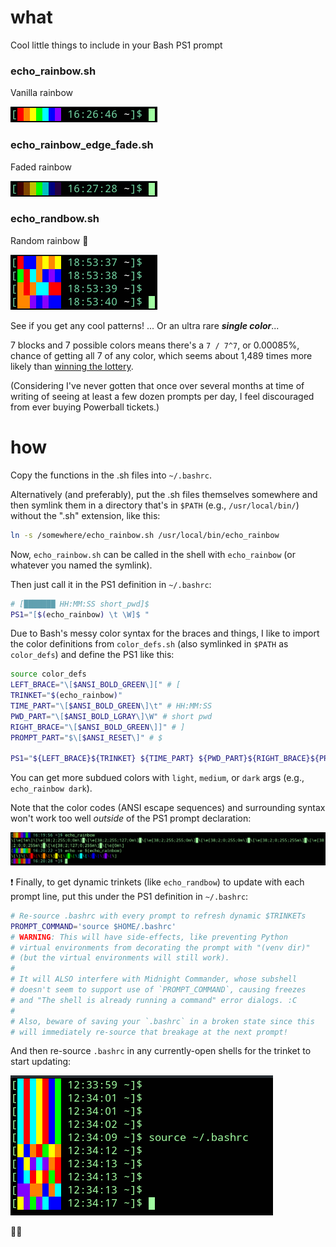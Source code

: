 # what
Cool little things to include in your Bash PS1 prompt

### echo_rainbow.sh
Vanilla rainbow

![echo_rainbow](./images/echo_rainbow.png)

### echo_rainbow_edge_fade.sh
Faded rainbow

![echo_rainbow_edge_fade](./images/echo_rainbow_edge_fade.png)

### echo_randbow.sh
Random rainbow :game_die:

![echo_randbow](./images/echo_randbow.png)

See if you get any cool patterns! ... Or an ultra rare ***single color***...

7 blocks and 7 possible colors means there's a `7 / 7^7`, or 0.00085%, chance of getting all 7 of any color, which seems about 1,489 times more likely than [winning the lottery](https://www.huffpost.com/entry/chances-of-winning-powerball-lottery_b_3288129).

(Considering I've never gotten that once over several months at time of writing of seeing at least a few dozen prompts per day, I feel discouraged from ever buying Powerball tickets.)

# how
Copy the functions in the .sh files into `~/.bashrc`.

Alternatively (and preferably), put the .sh files themselves somewhere and then symlink them in a directory that's in `$PATH` (e.g., `/usr/local/bin/`) without the ".sh" extension, like this:

```bash
ln -s /somewhere/echo_rainbow.sh /usr/local/bin/echo_rainbow
```

Now, `echo_rainbow.sh` can be called in the shell with `echo_rainbow` (or whatever you named the symlink).

Then just call it in the PS1 definition in `~/.bashrc`:

```bash
# [███████ HH:MM:SS short_pwd]$
PS1="[$(echo_rainbow) \t \W]$ "
```

Due to Bash's messy color syntax for the braces and things, I like to import the color definitions from `color_defs.sh` (also symlinked in `$PATH` as `color_defs`) and define the PS1 like this:

```bash
source color_defs
LEFT_BRACE="\[$ANSI_BOLD_GREEN\][" # [
TRINKET="$(echo_rainbow)"
TIME_PART="\[$ANSI_BOLD_GREEN\]\t" # HH:MM:SS
PWD_PART="\[$ANSI_BOLD_LGRAY\]\W" # short pwd
RIGHT_BRACE="\[$ANSI_BOLD_GREEN\]]" # ]
PROMPT_PART="$\[$ANSI_RESET\]" # $

PS1="${LEFT_BRACE}${TRINKET} ${TIME_PART} ${PWD_PART}${RIGHT_BRACE}${PROMPT_PART} "
```

You can get more subdued colors with `light`, `medium`, or `dark` args (e.g., `echo_rainbow dark`).

Note that the color codes (ANSI escape sequences) and surrounding syntax won't work too well *outside* of the PS1 prompt declaration:

![echo_rainbow not working too well outside of PS1 prompt declaration](./images/command_outside_prompt.png)

:exclamation: Finally, to get dynamic trinkets (like `echo_randbow`) to update with each prompt line, put this under the PS1 definition in `~/.bashrc`:

```bash
# Re-source .bashrc with every prompt to refresh dynamic $TRINKETs
PROMPT_COMMAND='source $HOME/.bashrc'
# WARNING: This will have side-effects, like preventing Python
# virtual environments from decorating the prompt with "(venv dir)"
# (but the virtual environments will still work).
#
# It will ALSO interfere with Midnight Commander, whose subshell
# doesn't seem to support use of `PROMPT_COMMAND`, causing freezes
# and "The shell is already running a command" error dialogs. :C
#
# Also, beware of saving your `.bashrc` in a broken state since this
# will immediately re-source that breakage at the next prompt!
```

And then re-source `.bashrc` in any currently-open shells for the trinket to start updating:

![randbow updating once prompt command is enabled and .bashrc is sourced in an open shell](./images/prompt_command.png)

:game_die::rainbow:
